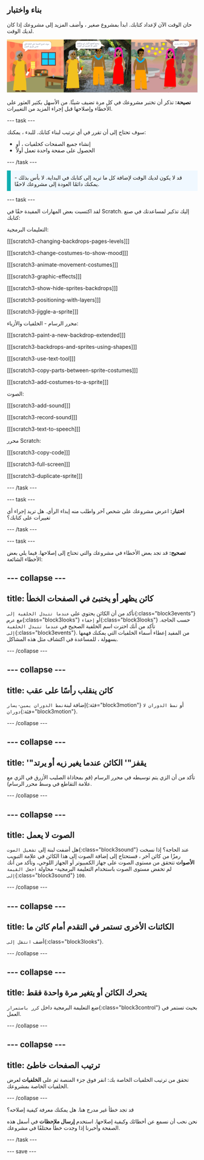 ## بناء واختبار

حان الوقت الآن لإعداد كتابك. ابدأ بمشروع صغير ، وأضف المزيد إلى مشروعك إذا كان لديك الوقت.

![صفحات متعددة لمشروع الكتاب.](images/pages-rama.png)

**نصيحة:** تذكر أن تختبر مشروعك في كل مرة تضيف شيئًا. من الأسهل بكثير العثور على الأخطاء وإصلاحها قبل إجراء المزيد من التغييرات.

--- task ---

سوف تحتاج إلى أن تقرر في أي ترتيب لبناء كتابك. للبدء ، يمكنك:
- إنشاء جميع الصفحات كخلفيات ، أو
- الحصول على صفحة واحدة تعمل أولاً

--- /task ---

<p style="border-left: solid; border-width:10px; border-color: #0faeb0; background-color: aliceblue; padding: 10px;">
قد لا يكون لديك الوقت لإضافة كل ما تريد إلى كتابك في البداية. لا بأس بذلك - يمكنك دائمًا العودة إلى مشروعك لاحقًا. 
</p>

--- task ---

لقد اكتسبت بعض المهارات المفيدة حقًا في Scratch. إليك تذكير لمساعدتك في صنع كتابك:

التعليمات البرمجية:

[[[scratch3-changing-backdrops-pages-levels]]]

[[[scratch3-change-costumes-to-show-mood]]]

[[[scratch3-animate-movement-costumes]]]

[[[scratch3-graphic-effects]]]

[[[scratch3-show-hide-sprites-backdrops]]]

[[[scratch3-positioning-with-layers]]]

[[[scratch3-jiggle-a-sprite]]]

محرر الرسام - الخلفيات والأزياء:

[[[scratch3-paint-a-new-backdrop-extended]]]

[[[scratch3-backdrops-and-sprites-using-shapes]]]

[[[scratch3-use-text-tool]]]

[[[scratch3-copy-parts-between-sprite-costumes]]]

[[[scratch3-add-costumes-to-a-sprite]]]

الصوت:

[[[scratch3-add-sound]]]

[[[scratch3-record-sound]]]

[[[scratch3-text-to-speech]]]

محرر Scratch:

[[[scratch3-copy-code]]]

[[[scratch3-full-screen]]]

[[[scratch3-duplicate-sprite]]]


--- /task ---

--- task ---

**اختبار:** اعرض مشروعك على شخص آخر واطلب منه إبداء الرأي. هل تريد إجراء أي تغييرات على كتابك؟

--- /task ---

--- task ---

**تصحيح:** قد تجد بعض الأخطاء في مشروعك والتي تحتاج إلى إصلاحها. فيما يلي بعض الأخطاء الشائعة:

--- collapse ---
---
title: كائن يظهر أو يختبئ في الصفحات الخطأ
---

تأكد من أن الكائن يحتوي على `عندما تتبدل الخلفية إلى`{:class="block3events"} مع `عرض`{:class="block3looks"} أو `إخفاء`{:class="block3looks"} حسب الحاجة. تأكد من أنك اخترت اسم الخلفية الصحيح في `عندما تتبدل الخلفية إلى`{:class="block3events"}. من المفيد إعطاء أسماء الخلفيات التي يمكنك فهمها بسهولة ، للمساعدة في اكتشاف مثل هذه المشاكل.

--- /collapse ---

--- collapse ---
---
title: كائن ينقلب رأسًا على عقب
---

إضافة لبنة`نمط الدوران يمين-يسار`{:فئة="block3motion"} أو `نمط الدوران لا دوران`{:فئة="block3motion"}.

--- /collapse ---

--- collapse ---
---
title: '"يقفز"' الكائن عندما يغير زيه أو يرتد
---

تأكد من أن الزي يتم توسيطه في محرر الرسام (قم بمحاذاة الصليب الأزرق في الزي مع علامة التقاطع في وسط محرر الرسام).

--- /collapse ---

--- collapse ---
---
title: الصوت لا يعمل
---

هل أضفت لبنة إلى `تشغيل الصوت`{:class="block3sound"} عند الحاجة؟ إذا نسخت رمزًا من كائن آخر ، فستحتاج إلى إضافة الصوت إلى هذا الكائن في علامة التبويب **الأصوات** تتحقق من مستوى الصوت على جهاز الكمبيوتر أو الجهاز اللوحي، وتأكد من أنك لم تخفض مستوى الصوت باستخدام التعليمة البرمجية- محاولة `اجعل القيمة إلى`{:class="block3sound"} `100`.

--- /collapse ---

--- collapse ---
---
title: الكائنات الأخرى تستمر في التقدم أمام كائن ما
---

أضف `انتقل إلى`{:class="block3looks"}.

--- /collapse ---

--- collapse ---
---
title: يتحرك الكائن أو يتغير مرة واحدة فقط
---

ضع التعليمة البرمجية داخل `كرر باستمرار`{:class="block3control"} بحيث تستمر في العمل.

--- /collapse ---

--- collapse ---
---
title: ترتيب الصفحات خاطئ
---

تحقق من ترتيب الخلفيات الخاصة بك: انقر فوق جزء المنصة ثم على **الخلفيات** لعرض الخلفيات الخاصة بمشروعك.

--- /collapse ---

قد تجد خطأ غير مدرج هنا. هل يمكنك معرفة كيفية إصلاحه؟

نحن نحب أن نسمع عن أخطائك وكيفية إصلاحها. استخدم **إرسال ملاحظات** في أسفل هذه الصفحة وأخبرنا إذا وجدت خطأً مختلفًا في مشروعك.

--- /task ---


--- save ---
